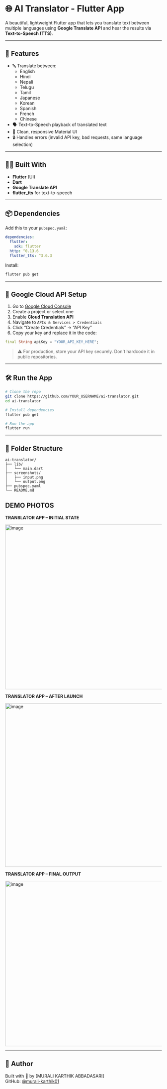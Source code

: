 # 🌐 AI Translator - Flutter App

A beautiful, lightweight Flutter app that lets you translate text between multiple languages using **Google Translate API** and hear the results via **Text-to-Speech (TTS)**.

---

## 🚀 Features

- 🔤 Translate between:
  - English
  - Hindi
  - Nepali
  - Telugu
  - Tamil
  - Japanese
  - Korean
  - Spanish
  - French
  - Chinese
- 🗣️ Text-to-Speech playback of translated text
- 🌈 Clean, responsive Material UI
- 🔒 Handles errors (invalid API key, bad requests, same language selection)

---

## 🧑‍💻 Built With

- **Flutter** (UI)
- **Dart**
- **Google Translate API**
- **flutter_tts** for text-to-speech

---

## 📦 Dependencies

Add this to your `pubspec.yaml`:

```yaml
dependencies:
  flutter:
    sdk: flutter
  http: ^0.13.6
  flutter_tts: ^3.6.3
```

Install:

```bash
flutter pub get
```

---

## 🔑 Google Cloud API Setup

1. Go to [Google Cloud Console](https://console.cloud.google.com/)
2. Create a project or select one
3. Enable **Cloud Translation API**
4. Navigate to `APIs & Services > Credentials`
5. Click “Create Credentials” → “API Key”
6. Copy your key and replace it in the code:

```dart
final String apiKey = "YOUR_API_KEY_HERE";
```

> ⚠️ For production, store your API key securely. Don't hardcode it in public repositories.

---

## 🛠 Run the App

```bash
# Clone the repo
git clone https://github.com/YOUR_USERNAME/ai-translator.git
cd ai-translator

# Install dependencies
flutter pub get

# Run the app
flutter run
```

---

## 📁 Folder Structure

```
ai-translator/
├── lib/
│   └── main.dart
├── screenshots/
│   ├── input.png
│   └── output.png
├── pubspec.yaml
└── README.md
```
## DEMO PHOTOS
  **TRANSLATOR APP – INITIAL STATE**

<img width="940" height="529" alt="image" src="https://github.com/user-attachments/assets/30ead9e0-20c2-4776-9726-230587f2856b" />


  **TRANSLATOR APP – AFTER LAUNCH**

<img width="940" height="526" alt="image" src="https://github.com/user-attachments/assets/10433bd2-e42a-469f-a38d-6a9a87d5a203" />

  
  **TRANSLATOR APP – FINAL OUTPUT**

<img width="940" height="531" alt="image" src="https://github.com/user-attachments/assets/e5cc64f0-63e1-44ca-9b4c-3bb0c34ebb47" />


---
## 👤 Author

Built with 💙 by [MURALI KARTHIK ABBADASARI]  
GitHub: [@murali-karthik01](https://github.com/murali-karthik01)

